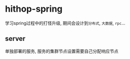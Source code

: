 # hithop-spring
学习spring过程中的打怪升级, 期间会设计到`分布式`, `大数据`, `rpc`...

## server
单独部署的服务, 服务的集群节点设置需要自己分配响应节点